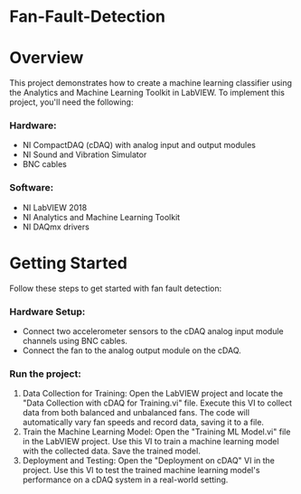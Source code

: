 # Fan-Fault-Detection
# Overview
This project demonstrates how to create a machine learning classifier using the Analytics and Machine Learning Toolkit in LabVIEW. To implement this project, you'll need the following:

### Hardware:

* NI CompactDAQ (cDAQ) with analog input and output modules
* NI Sound and Vibration Simulator
* BNC cables

### Software:

* NI LabVIEW 2018
* NI Analytics and Machine Learning Toolkit
* NI DAQmx drivers

# Getting Started
Follow these steps to get started with fan fault detection:

### Hardware Setup:

* Connect two accelerometer sensors to the cDAQ analog input module channels using BNC cables.
* Connect the fan to the analog output module on the cDAQ.

### Run the project:

1. Data Collection for Training: Open the LabVIEW project and locate the "Data Collection with cDAQ for Training.vi" file.
Execute this VI to collect data from both balanced and unbalanced fans. The code will automatically vary fan speeds and record data, saving it to a file.
2. Train the Machine Learning Model: Open the "Training ML Model.vi" file in the LabVIEW project.
Use this VI to train a machine learning model with the collected data. Save the trained model.
3. Deployment and Testing: Open the "Deployment on cDAQ" VI in the project.
Use this VI to test the trained machine learning model's performance on a cDAQ system in a real-world setting.
